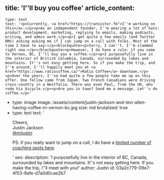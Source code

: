 title: 'I''ll buy you coffee'
article_content:
  -
    type: text
    text: '<p>Currently, <a href="https://transistor.fm">I''m working on this</a>.</p><p>As an independent founder, I''m wearing a lot of hats: product development, marketing, replying to emails, making podcasts, writing, and admin work.</p><p>I get quite a few emails (and Twitter DMs) asking asking me if I can jump on a call with folks. Most of the time I have to say:</p><blockquote><p>Sorry, I can''t. I''m slammed right now.</p></blockquote><p>However, I do have a rule: if you come to Vernon, BC, I''ll buy you a coffee.</p><p>I purposefully live in the interior of British Columbia, Canada, surrounded by lakes and mountains. It''s not easy getting here. So if you make the trip, and I''m around, I''ll happily meet you at <a href="https://www.ratiocoffee.ca/">Ratio Coffee</a> downtown.</p><p>Over the years, I''ve had quite a few people take me up on this offer. One fellow came from Japan. Two French Canadians were driving cross-country in a Westfalia. There was even Paul, from the UK, who rode his bicycle.</p><p>Are you in town? Send me a message. Let''s do coffee.</p>'
  -
    type: image
    image: /assets/content/justin-jackson-and-levi-allen-having-coffee-in-vernon-bc.jpg
    size: md
    brutalized: true
  -
    type: text
    text: '<p>Cheers,<br>Justin Jackson<br><a href="https://twitter.com/mijustin">@mijustin</a><br></p><p>PS: if you really want to jump on a call, I do have a <a href="https://megamaker.co/coaching">limited number of coaching spots here</a>.</p>'
seo:
  description: 'I purposefully live in the interior of BC, Canada, surrounded by lakes and mountains. It''s not easy getting here. If you make the trip, I''ll meet with you!'
author: Justin
id: 03a2c779-09e7-4f53-9afe-d7a0d0cae2b7
